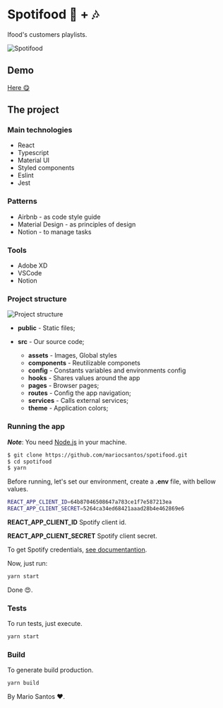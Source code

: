 # Spotifood 🍕 + 🎶

Ifood's customers playlists.

![Spotifood](https://i.imgur.com/oAWV4j3.png)

## Demo  

[Here 😋](http://spotifoood.herokuapp.com/)

## The project

### Main technologies

- React
- Typescript
- Material UI
- Styled components
- Eslint
- Jest

### Patterns

- Airbnb - as code style guide
- Material Design - as principles of design
- Notion - to manage tasks

### Tools

- Adobe XD
- VSCode
- Notion

### Project structure

![Project structure](https://i.imgur.com/9UODju5.png)

- **public** - Static files;

- **src** - Our source code;

    - **assets** - Images, Global styles
    - **components** - Reutilizable componets
    - **config** - Constants variables and environments config
    - **hooks** - Shares values around the app
    - **pages** - Browser pages;
    - **routes** - Config the app navigation;
    - **services** - Calls external services;
    - **theme** - Application colors;



### Running the app

***Note***: You need [Node.js](https://nodejs.org/en/) in your machine.

```sh
$ git clone https://github.com/mariocsantos/spotifood.git
$ cd spotifood
$ yarn
```
Before running, let's set our environment, create a **.env** file, with bellow values.
```sh
REACT_APP_CLIENT_ID=64b87046508647a783ce1f7e587213ea
REACT_APP_CLIENT_SECRET=5264ca34ed68421aaad28b4e462869e6
```

**REACT_APP_CLIENT_ID** Spotify client id.

**REACT_APP_CLIENT_SECRET** Spotify client secret.

To get Spotify credentials, [see documentantion](https://developer.spotify.com/web-api/get-list-featured-playlists/).

Now, just run:
```sh
yarn start
```
Done 😍.

### Tests
To run tests, just execute.

```sh
yarn start
```

### Build
To generate build production.

```sh
yarn build
```

By Mario Santos ❤️.
